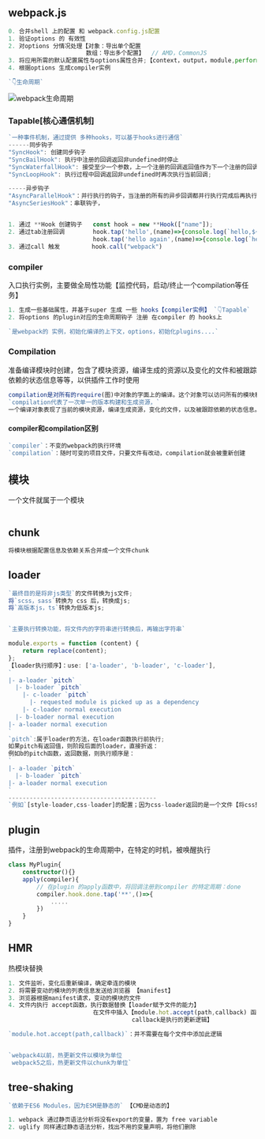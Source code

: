 ## webpack.js

```typescript
0. 合并shell 上的配置 和 webpack.config.js配置
1. 验证options 的 有效性
2. 对options 分情况处理【对象：导出单个配置
                      数组：导出多个配置】  // AMD，CommonJS
3. 将应用所需的默认配置属性与options属性合并;【context，output，module,performance,optimization】
4. 根据options 生成compiler实例  

`👇生命周期`
```

![webpack生命周期](C:\Users\崔冰冰\Desktop\sea\webpack\img\webpack生命周期.jpg)

### Tapable[核心通信机制]

```typescript
`一种事件机制，通过提供 多种hooks，可以基于hooks进行通信`
------同步钩子
"SyncHook": 创建同步钩子
"SyncBailHook": 执行中注册的回调返回非undefined时停止
"SyncWaterfallHook": 接受至少一个参数，上一个注册的回调返回值作为下一个注册的回调的参数
"SyncLoopHook": 执行过程中回调返回非undefined时再次执行当前回调;

-----异步钩子
"AsyncParallelHook"：并行执行的钩子，当注册的所有的异步回调都并行执行完成后再执行callAsync/promise中的函数
"AsyncSeriesHook"：串联钩子，


1. 通过 **Hook 创建钩子   const hook = new **Hook(["name"]);
2. 通过tab注册回调        hook.tap('hello',(name)=>{console.log(`hello,${name}`)})
                        hook.tap('hello again',(name)=>{console.log(`hello,${name},again`)})
3. 通过call 触发         hook.call("webpack")
```

### compiler

入口执行实例，主要做全局性功能【监控代码，启动/终止一个compilation等任务】

```typescript
1. 生成一些基础属性，并基于super 生成 一些 hooks【compiler实例】 `👇Tapable`
2. 将options 的plugin对应的生命周期钩子 注册 在compiler 的 hooks上

`是webpack的 实例，初始化编译的上下文，options，初始化plugins....`
```

### Compilation

准备编译模块时创建，包含了模块资源，编译生成的资源以及变化的文件和被跟踪依赖的状态信息等等，以供插件工作时使用

```typescript
compilation是对所有的require(图)中对象的字面上的编译。这个对象可以访问所有的模块和他们的依赖;
`compilation代表了一次单一的版本构建和生成资源，`
一个编译对象表现了当前的模块资源，编译生成资源，变化的文件，以及被跟踪依赖的状态信息。编译对象也提供了很多关键点回调供插件做自定义时选择使用
```

#### compiler和compilation区别

```typescript
`compiler`：不变的webpack的执行环境
`compilation`：随时可变的项目文件，只要文件有改动，compilation就会被重新创建
```

## 模块

一个文件就属于一个模块

```typescript


```

## chunk

```typescript
将模块根据配置信息及依赖关系合并成一个文件chunk
```

## loader

```typescript
`最终目的是将非js类型`的文件转换为js文件;
将`scss，sass`转换为 css 后，转换成js;
将`高版本js，ts`转换为低版本js;


`主要执行转换功能，将文件内的字符串进行转换后，再输出字符串`

module.exports = function (content) {
    return replace(content);
};
【loader执行顺序】：use: ['a-loader', 'b-loader', 'c-loader'],
`
|- a-loader `pitch`
  |- b-loader `pitch`
    |- c-loader `pitch`
      |- requested module is picked up as a dependency
    |- c-loader normal execution
  |- b-loader normal execution
|- a-loader normal execution
`
`pitch`:属于loader的方法，在loader函数执行前执行;
如果pitch有返回值，则阶段后面的loader，直接折返：
例如b的pitch函数，返回数据，则执行顺序是：
`
|- a-loader `pitch`
  |- b-loader `pitch`
|- a-loader normal execution
`
------------------------------------------
`例如`[style-loader,css-loader]的配置；因为css-loader返回的是一个文件【将css到处为js】，style-loader获取到文件后并不能处理，style-loader只需要css值，因此在style-loader中通过css-loader require文件内容，但是正常逻辑style-loader接收到的是css-loader返回的js，无法解析，因此使用pitch，调用css-loader返回文件内容，并终端后面css-loader的执行，直接折返
```

## plugin

插件，注册到webpack的生命周期中，在特定的时机，被唤醒执行

```typescript
class MyPlugin{
    constructor(){}
    apply(compiler){
        // 在plugin 的apply函数中，将回调注册到compiler 的特定周期：done
        compiler.hook.done.tap('**',()=>{
            .....
        })
	}
}
```

## HMR

热模块替换

```typescript
1. 文件监听，变化后重新编译，确定牵连的模块
2. 将需要变动的模块的列表信息发送给浏览器 【manifest】
3. 浏览器根据manifest请求，变动的模块的文件
4. 文件内执行 accept函数，执行数据替换【loader赋予文件的能力】    
                        在文件中插入【module.hot.accept(path,callback) 函数;
                                   callback是执行的更新逻辑】

`module.hot.accept(path,callback)`：并不需要在每个文件中添加此逻辑


`webpack4以前，热更新文件以模块为单位
 webpack5之后，热更新文件以chunk为单位`
```

## tree-shaking

```typescript
`依赖于ES6 Modules，因为ESM是静态的` 【CMD是动态的】

1. webpack 通过静页语法分析将没有export的变量，置为 free variable
2. uglify 同样通过静态语法分析，找出不用的变量声明，将他们删除
```

